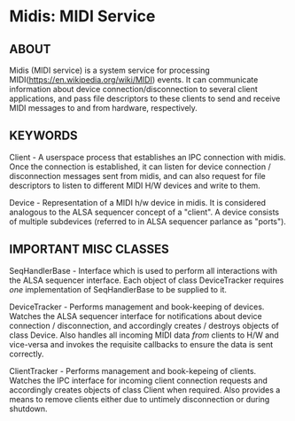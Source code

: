 # Midis: MIDI Service

## ABOUT

Midis (MIDI service) is a system service for processing MIDI(https://en.wikipedia.org/wiki/MIDI)
events. It can communicate information about device connection/disconnection to several client
applications, and pass file descriptors to these clients to send and receive MIDI messages to
and from hardware, respectively.

## KEYWORDS

Client - A userspace process that establishes an IPC connection with midis. Once the connection is
established, it can listen for device connection / disconnection messages sent from midis, and can
also request for file descriptors to listen to different MIDI H/W devices and write to them.

Device - Representation of a MIDI h/w device in midis. It is considered analogous to the ALSA
sequencer concept of a "client". A device consists of multiple subdevices (referred to in ALSA
sequencer parlance as "ports").

## IMPORTANT MISC CLASSES

SeqHandlerBase - Interface which is used to perform all interactions with the
ALSA sequencer interface. Each object of class DeviceTracker requires *one*
implementation of SeqHandlerBase to be supplied to it.

DeviceTracker - Performs management and book-keeping of devices. Watches the
ALSA sequencer interface for notifications about device
connection / disconnection, and accordingly creates / destroys objects of class
Device. Also handles all incoming MIDI data *from* clients to H/W and
vice-versa and invokes the requisite callbacks to ensure the data is sent
correctly.

ClientTracker - Performs management and book-kepeing of clients. Watches the
IPC interface for incoming client connection requests and accordingly creates
objects of class Client when required. Also provides a means to remove clients
either due to untimely disconnection or during shutdown.
